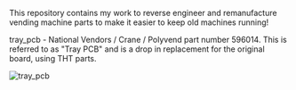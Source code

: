 This repository contains my work to reverse engineer and remanufacture vending machine parts to make it easier to keep old machines running!

tray_pcb - 	National Vendors / Crane / Polyvend part number 596014.  This is referred to as "Tray PCB" and is a drop in replacement for the original board, using THT parts.

![tray_pcb](https://github.com/davidmpye/vending/assets/2261985/3a19405b-0687-44f3-b292-39b2a6a9ef81)
